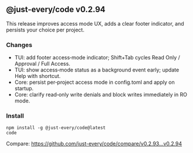 ## @just-every/code v0.2.94

This release improves access mode UX, adds a clear footer indicator, and persists your choice per project.

### Changes

- TUI: add footer access‑mode indicator; Shift+Tab cycles Read Only / Approval / Full Access.
- TUI: show access‑mode status as a background event early; update Help with shortcut.
- Core: persist per‑project access mode in config.toml and apply on startup.
- Core: clarify read‑only write denials and block writes immediately in RO mode.

### Install

```
npm install -g @just-every/code@latest
code
```

Compare: https://github.com/just-every/code/compare/v0.2.93...v0.2.94

